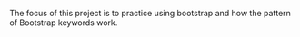 The focus of this project is to practice using bootstrap and how the pattern of Bootstrap keywords work.
